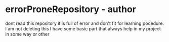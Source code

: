 # errorProneRepository - author 

dont read this repository it is full of error and don't fit for learning pocedure.
I am not deleting this I have some basic part that always help in my project in some way or other
